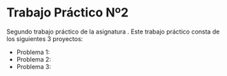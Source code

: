 # Trabajo Práctico Nº2

Segundo trabajo práctico de la asignatura <Algoritmos y Estructuras de Datos>.
Este trabajo práctico consta de los siguientes 3 proyectos:
  - Problema 1: 
  - Problema 2: 
  - Problema 3: 

